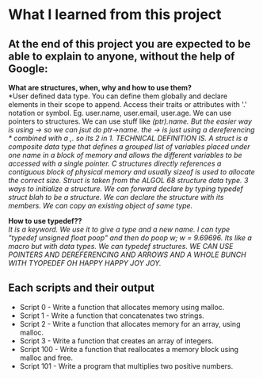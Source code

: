 # What I learned from this project  
At the end of this project you are expected to be able to explain to anyone, without the help of Google:  
---   

**What are structures, when, why and how to use them?**  
*User defined data type. You can define them globally and declare elements in their scope to append. Access their traits or attributes with '.' notation or symbol. Eg. user.name, user.email, user.age. We can use pointers to structures. We can use stuff like *(ptr).name. But the easier way is using -> so we can jsut do ptr->name. 
the -> is just using a dereferencing * combined with a ,. so its 2 in 1. TECHNICAL DEFINITION IS. A struct is a composite data type that defines a grouped list of variables placed under one name in a block of memory and allows the different variables to be accessed with a single pointer. C structures directly references a contiguous block of physical memory and usually sizeof is used to allocate the correct size. Struct is taken from the ALGOL 68 structure data type. 3 ways to initialize a structure. We can forward declare by typing typedef struct blah to be a structure. We can declare the structure with its members. We can copy an existing object of same type.*  

**How to use typedef??**  
*It is a keyword. We use it to give a type and a new name. I can type "typedef unsigned float poop" and then do poop w; w = 9.69696. Its like a macro but with data types. We can typedef structures. 
WE CAN USE POINTERS AND DEREFERENCING AND ARROWS AND A WHOLE BUNCH WITH TYOPEDEF OH HAPPY HAPPY JOY JOY.*  





## Each scripts and their output  
* Script 0 - Write a function that allocates memory using malloc.  
* Script 1 - Write a function that concatenates two strings.  
* Script 2 - Write a function that allocates memory for an array, using malloc.  
* Script 3 - Write a function that creates an array of integers.  
* Script 100 - Write a function that reallocates a memory block using malloc and free.  
* Script 101 - Write a program that multiplies two positive numbers.
